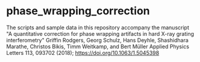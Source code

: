 # phase_wrapping_correction
The scripts and sample data in this repository accompany the manuscript
"A quantitative correction for phase wrapping artifacts in hard X-ray grating interferometry"
Griffin Rodgers, Georg Schulz, Hans Deyhle, Shashidhara Marathe, Christos Bikis, Timm Weitkamp, and Bert Müller
Applied Physics Letters 113, 093702 (2018); https://doi.org/10.1063/1.5045398

